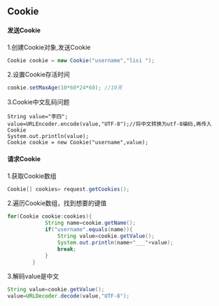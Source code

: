 ## Cookie
#### 发送Cookie
1.创建Cookie对象,发送Cookie
```java
Cookie cookie = new Cookie("username","lisi	");
```
2.设置Cookie存活时间
```java
cookie.setMaxAge(10*60*24*60); //10天
```
3.Cookie中文乱码问题
```
String value="李四";
value=URLEncoder.encode(value,"UTF-8");//将中文转换为utf-8编码,再传入Cookie
System.out.println(value);
Cookie cookie = new Cookie("username",value);
```
#### 请求Cookie  
1.获取Cookie数组  
```java
Cookie[] cookies= request.getCookies();
```
2.遍历Cookie数组，找到想要的键值  
```java
for(Cookie cookie:cookies){
			String name=cookie.getName();
			if("username".equals(name)){
				String value=cookie.getValue();
				System.out.println(name+"___"+value);
				break;
			}
		}
```
3.解码value是中文  
```java
String value=cookie.getValue();
value=URLDecoder.decode(value,"UTF-8");
```
